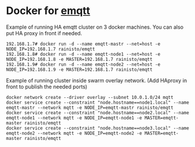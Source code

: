 # Docker for [emqtt](http://emqtt.io/)

Example of running HA emqtt cluster on 3 docker machines. You can also put HA proxy in front if needed.
```
192.168.1.7# docker run -d --name emqtt-mastr --net=host -e NODE_IP=192.168.1.7 rainisto/emqtt
192.168.1.8# docker run -d --name emqtt-node1 --net=host -e NODE_IP=192.168.1.8 -e MASTER=192.168.1.7 rainisto/emqtt
192.168.1.9# docker run -d --name emqtt-node2 --net=host -e NODE_IP=192.168.1.9 -e MASTER=192.168.1.7 rainisto/emqtt
```
    
    

Example of running cluster inside swarm overlay network. (Add HAproxy in front to publish the needed ports)
```
docker network create --driver overlay --subnet 10.0.1.0/24 mqtt
docker service create --constraint "node.hostname==node1.local" --name emqtt-mastr --network mqtt -e NODE_IP=emqtt-mastr rainisto/emqtt
docker service create --constraint "node.hostname==node2.local" --name emqtt-node1 --network mqtt -e NODE_IP=emqtt-node1 -e MASTER=emqtt-master rainisto/emqtt
docker service create --constraint "node.hostname==node3.local" --name emqtt-node2 --network mqtt -e NODE_IP=emqtt-node2 -e MASTER=emqtt-master rainisto/emqtt
```
